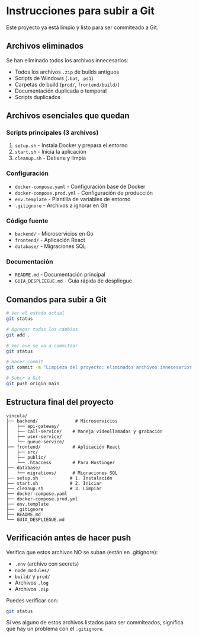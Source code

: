 # Instrucciones para subir a Git

Este proyecto ya está limpio y listo para ser commiteado a Git.

## Archivos eliminados

Se han eliminado todos los archivos innecesarios:
- Todos los archivos `.zip` de builds antiguos
- Scripts de Windows (`.bat`, `.ps1`)
- Carpetas de build (`prod/`, `frontend/build/`)
- Documentación duplicada o temporal
- Scripts duplicados

## Archivos esenciales que quedan

### Scripts principales (3 archivos)
1. `setup.sh` - Instala Docker y prepara el entorno
2. `start.sh` - Inicia la aplicación
3. `cleanup.sh` - Detiene y limpia

### Configuración
- `docker-compose.yaml` - Configuración base de Docker
- `docker-compose.prod.yml` - Configuración de producción
- `env.template` - Plantilla de variables de entorno
- `.gitignore` - Archivos a ignorar en Git

### Código fuente
- `backend/` - Microservicios en Go
- `frontend/` - Aplicación React
- `database/` - Migraciones SQL

### Documentación
- `README.md` - Documentación principal
- `GUIA_DESPLIEGUE.md` - Guía rápida de despliegue

## Comandos para subir a Git

```bash
# Ver el estado actual
git status

# Agregar todos los cambios
git add .

# Ver qué se va a commitear
git status

# Hacer commit
git commit -m "Limpieza del proyecto: eliminados archivos innecesarios, agregados scripts de despliegue para Ubuntu"

# Subir a Git
git push origin main
```

## Estructura final del proyecto

```
vincula/
├── backend/              # Microservicios
│   ├── api-gateway/
│   ├── call-service/    # Maneja videollamadas y grabación
│   ├── user-service/
│   └── queue-service/
├── frontend/            # Aplicación React
│   ├── src/
│   ├── public/
│   └── .htaccess        # Para Hostinger
├── database/
│   └── migrations/      # Migraciones SQL
├── setup.sh            # 1. Instalación
├── start.sh            # 2. Iniciar
├── cleanup.sh          # 3. Limpiar
├── docker-compose.yaml
├── docker-compose.prod.yml
├── env.template
├── .gitignore
├── README.md
└── GUIA_DESPLIEGUE.md
```

## Verificación antes de hacer push

Verifica que estos archivos NO se suban (están en .gitignore):
- `.env` (archivo con secrets)
- `node_modules/`
- `build/` y `prod/`
- Archivos `.log`
- Archivos `.zip`

Puedes verificar con:
```bash
git status
```

Si ves alguno de estos archivos listados para ser commiteados, significa que hay un problema con el `.gitignore`.


